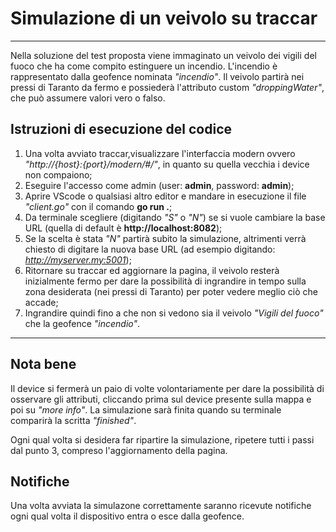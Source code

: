 # Simulazione di un veivolo su traccar

***
Nella soluzione del test proposta viene immaginato un veivolo dei vigili del fuoco che ha come compito estinguere un incendio. L'incendio è rappresentato dalla geofence nominata _"incendio"_. Il veivolo partirà nei pressi di Taranto da fermo e possiederà l'attributo custom _"droppingWater"_, che può assumere valori vero o falso.

## Istruzioni di esecuzione del codice

1. Una volta avviato traccar,visualizzare l'interfaccia modern ovvero _"http://{host}:{port}/modern/#/"_, in quanto su quella vecchia i device non compaiono;
2. Eseguire l'accesso come admin (user: **admin**, password: **admin**);
3. Aprire VScode o qualsiasi altro editor e mandare in esecuzione il file _"client.go"_ con il comando **go run .**;
4. Da terminale scegliere (digitando _"S"_ o _"N"_) se si vuole cambiare la base URL (quella di default è **http://localhost:8082**);
5. Se la scelta è stata _"N"_ partirà subito la simulazione, altrimenti verrà chiesto di digitare la nuova base URL (ad esempio digitando: _http://myserver.my:5001_);
6. Ritornare su traccar ed aggiornare la pagina, il veivolo resterà inizialmente fermo per dare la possibilità di ingrandire in tempo sulla zona desiderata (nei pressi di Taranto) per poter vedere meglio ciò che accade;
7. Ingrandire quindi fino a che non si vedono sia il veivolo _"Vigili del fuoco"_ che la geofence _"incendio"_.

***

## Nota bene

Il device si fermerà un paio di volte volontariamente per dare la possibilità di osservare gli attributi, cliccando prima sul device presente sulla mappa e poi su _"more info"_. La simulazione sarà finita quando su terminale comparirà la scritta _"finished"_.

Ogni qual volta si desidera far ripartire la simulazione, ripetere tutti i passi dal punto 3, compreso l'aggiornamento della pagina.

## Notifiche

Una volta avviata la simulazone correttamente saranno ricevute notifiche ogni qual volta il dispositivo entra o esce dalla geofence.
